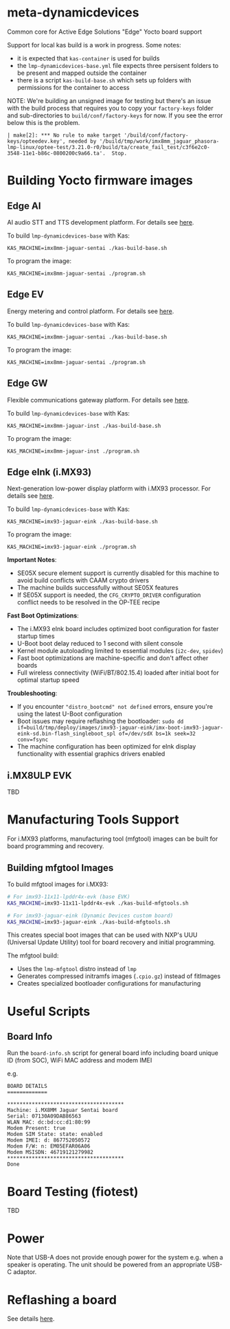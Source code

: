 # meta-dynamicdevices

Common core for Active Edge Solutions "Edge" Yocto board support

Support for local kas build is a work in progress. Some notes:

- it is expected that `kas-container` is used for builds
- the `lmp-dynamicdevices-base.yml` file expects three persisent folders to be present and mapped outside the container
- there is a script `kas-build-base.sh` which sets up folders with permissions for the container to access

NOTE: We're building an unsigned image for testing but there's an issue with the build process that requires you to copy your `factory-keys` folder and sub-directories to `build/conf/factory-keys` for now. If you see the error below this is the problem.

```
| make[2]: *** No rule to make target '/build/conf/factory-keys/opteedev.key', needed by '/build/tmp/work/imx8mm_jaguar_phasora-lmp-linux/optee-test/3.21.0-r0/build/ta/create_fail_test/c3f6e2c0-3548-11e1-b86c-0800200c9a66.ta'.  Stop.
```

# Building Yocto firmware images

## Edge AI

AI audio STT and TTS development platform. For details see [here](https://github.com/DynamicDevices/meta-dynamicdevices/wiki/Edge-AI-Board).

To build `lmp-dynamicdevices-base` with Kas:

`KAS_MACHINE=imx8mm-jaguar-sentai ./kas-build-base.sh`

To program the image:

`KAS_MACHINE=imx8mm-jaguar-sentai ./program.sh`

## Edge EV

Energy metering and control platform. For details see [here](https://github.com/DynamicDevices/meta-dynamicdevices/wiki/Edge-EV-Board).

To build `lmp-dynamicdevices-base` with Kas:

`KAS_MACHINE=imx8mm-jaguar-sentai ./kas-build-base.sh`

To program the image:

`KAS_MACHINE=imx8mm-jaguar-sentai ./program.sh`

## Edge GW

Flexible communications gateway platform. For details see [here](https://github.com/DynamicDevices/meta-dynamicdevices/wiki/Edge-GW-Board).

To build `lmp-dynamicdevices-base` with Kas:

`KAS_MACHINE=imx8mm-jaguar-inst ./kas-build-base.sh`

To program the image:

`KAS_MACHINE=imx8mm-jaguar-inst ./program.sh`

## Edge eInk (i.MX93)

Next-generation low-power display platform with i.MX93 processor. For details see [here](https://github.com/DynamicDevices/meta-dynamicdevices/wiki/Edge-eInk-Board).

To build `lmp-dynamicdevices-base` with Kas:

`KAS_MACHINE=imx93-jaguar-eink ./kas-build-base.sh`

To program the image:

`KAS_MACHINE=imx93-jaguar-eink ./program.sh`

**Important Notes**:
- SE05X secure element support is currently disabled for this machine to avoid build conflicts with CAAM crypto drivers
- The machine builds successfully without SE05X features
- If SE05X support is needed, the `CFG_CRYPTO_DRIVER` configuration conflict needs to be resolved in the OP-TEE recipe

**Fast Boot Optimizations**:
- The i.MX93 eInk board includes optimized boot configuration for faster startup times
- U-Boot boot delay reduced to 1 second with silent console
- Kernel module autoloading limited to essential modules (`i2c-dev`, `spidev`)
- Fast boot optimizations are machine-specific and don't affect other boards
- Full wireless connectivity (WiFi/BT/802.15.4) loaded after initial boot for optimal startup speed

**Troubleshooting**:
- If you encounter `"distro_bootcmd" not defined` errors, ensure you're using the latest U-Boot configuration
- Boot issues may require reflashing the bootloader: `sudo dd if=build/tmp/deploy/images/imx93-jaguar-eink/imx-boot-imx93-jaguar-eink-sd.bin-flash_singleboot_spl of=/dev/sdX bs=1k seek=32 conv=fsync`
- The machine configuration has been optimized for eInk display functionality with essential graphics drivers enabled

## i.MX8ULP EVK

TBD

# Manufacturing Tools Support

For i.MX93 platforms, manufacturing tool (mfgtool) images can be built for board programming and recovery.

## Building mfgtool Images

To build mfgtool images for i.MX93:

```bash
# For imx93-11x11-lpddr4x-evk (base EVK)
KAS_MACHINE=imx93-11x11-lpddr4x-evk ./kas-build-mfgtools.sh

# For imx93-jaguar-eink (Dynamic Devices custom board)
KAS_MACHINE=imx93-jaguar-eink ./kas-build-mfgtools.sh
```

This creates special boot images that can be used with NXP's UUU (Universal Update Utility) tool for board recovery and initial programming.

The mfgtool build:
- Uses the `lmp-mfgtool` distro instead of `lmp`
- Generates compressed initramfs images (`.cpio.gz`) instead of fitImages
- Creates specialized bootloader configurations for manufacturing

# Useful Scripts

## Board Info

Run the `board-info.sh` script for general board info including board unique ID (from SOC), WiFi MAC address and modem IMEI

e.g.

```
BOARD DETAILS
=============

**************************************
Machine: i.MX8MM Jaguar Sentai board
Serial: 07130A09DAB86563
WLAN MAC: dc:bd:cc:d1:80:99
Modem Present: true
Modem SIM State: state: enabled
Modem IMEI: d: 867752050572
Modem F/W: n: EM05EFAR06A06
Modem MSISDN: 46719121279982
**************************************
Done
```
# Board Testing (fiotest)

TBD

# Power

Note that USB-A does not provide enough power for the system e.g. when a speaker is operating. The unit should be powered from an appropriate USB-C adaptor.

# Reflashing a board

See details [here](https://github.com/DynamicDevices/meta-dynamicdevices/wiki/Flashing-a-Jaguar-board-with-a-Yocto-Embedded-Linux-image).
